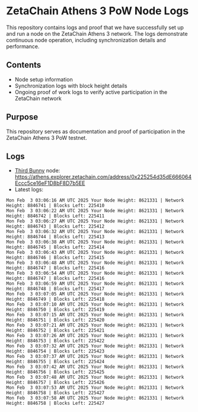 # ZetaChain Athens 3 PoW Node Logs
This repository contains logs and proof that we have successfully set up and run a node on the ZetaChain Athens 3 network. The logs demonstrate continuous node operation, including synchronization details and performance.

## Contents
- Node setup information
- Synchronization logs with block height details
- Ongoing proof of work logs to verify active participation in the ZetaChain network

## Purpose
This repository serves as documentation and proof of participation in the ZetaChain Athens 3 PoW testnet.

## Logs

- [Third Bunny](https://thirdbunny.xyz/) node: https://athens.explorer.zetachain.com/address/0x225254d35dE666064Eccc5ce16eF1D8bF8D7b5EE
- Latest logs:
```
Mon Feb  3 03:06:16 AM UTC 2025 Your Node Height: 8621331 | Network Height: 8846741 | Blocks Left: 225410
Mon Feb  3 03:06:22 AM UTC 2025 Your Node Height: 8621331 | Network Height: 8846742 | Blocks Left: 225411
Mon Feb  3 03:06:27 AM UTC 2025 Your Node Height: 8621331 | Network Height: 8846743 | Blocks Left: 225412
Mon Feb  3 03:06:32 AM UTC 2025 Your Node Height: 8621331 | Network Height: 8846744 | Blocks Left: 225413
Mon Feb  3 03:06:38 AM UTC 2025 Your Node Height: 8621331 | Network Height: 8846745 | Blocks Left: 225414
Mon Feb  3 03:06:43 AM UTC 2025 Your Node Height: 8621331 | Network Height: 8846746 | Blocks Left: 225415
Mon Feb  3 03:06:48 AM UTC 2025 Your Node Height: 8621331 | Network Height: 8846747 | Blocks Left: 225416
Mon Feb  3 03:06:54 AM UTC 2025 Your Node Height: 8621331 | Network Height: 8846747 | Blocks Left: 225416
Mon Feb  3 03:06:59 AM UTC 2025 Your Node Height: 8621331 | Network Height: 8846748 | Blocks Left: 225417
Mon Feb  3 03:07:05 AM UTC 2025 Your Node Height: 8621331 | Network Height: 8846749 | Blocks Left: 225418
Mon Feb  3 03:07:10 AM UTC 2025 Your Node Height: 8621331 | Network Height: 8846750 | Blocks Left: 225419
Mon Feb  3 03:07:15 AM UTC 2025 Your Node Height: 8621331 | Network Height: 8846751 | Blocks Left: 225420
Mon Feb  3 03:07:21 AM UTC 2025 Your Node Height: 8621331 | Network Height: 8846752 | Blocks Left: 225421
Mon Feb  3 03:07:26 AM UTC 2025 Your Node Height: 8621331 | Network Height: 8846753 | Blocks Left: 225422
Mon Feb  3 03:07:32 AM UTC 2025 Your Node Height: 8621331 | Network Height: 8846754 | Blocks Left: 225423
Mon Feb  3 03:07:37 AM UTC 2025 Your Node Height: 8621331 | Network Height: 8846755 | Blocks Left: 225424
Mon Feb  3 03:07:42 AM UTC 2025 Your Node Height: 8621331 | Network Height: 8846756 | Blocks Left: 225425
Mon Feb  3 03:07:48 AM UTC 2025 Your Node Height: 8621331 | Network Height: 8846757 | Blocks Left: 225426
Mon Feb  3 03:07:53 AM UTC 2025 Your Node Height: 8621331 | Network Height: 8846758 | Blocks Left: 225427
Mon Feb  3 03:07:58 AM UTC 2025 Your Node Height: 8621331 | Network Height: 8846758 | Blocks Left: 225427
```
